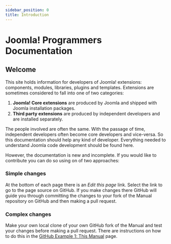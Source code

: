 ```yaml
---
sidebar_position: 0
title: Introduction
---
```


Joomla! Programmers Documentation
=================================

## Welcome

This site holds information for developers of Joomla! extensions: components, modules, libraries, plugins and templates. Extensions are sometimes considered to fall into one of two categories:

1. **Joomla! Core extensions** are produced by Joomla and shipped with Joomla installation packages.
2. **Third party extensions** are produced by independent developers and are installed separately.

The people involved are often the same. With the passage of time, independent developers often become core developers and vice-versa. So this documentation should help any kind of developer. Everything needed to understand Joomla code development should be found here.

However, the documentation is new and incomplete. If you would like to contribute you can do so using on of two approaches:

### Simple changes

At the bottom of each page there is an *Edit this page* link. Select the link to go to the page source on GitHub. If you make changes there GitHub will guide you through committing the changes to your fork of the Manual repository on GitHub and then making a pull request.

### Complex changes

Make your own local clone of your own GitHub fork of the Manual and test your changes before making a pull request. There are instructions on how to do this in the [GitHub Example 1: This Manual](./get-started/git/github-manual.md) page.
